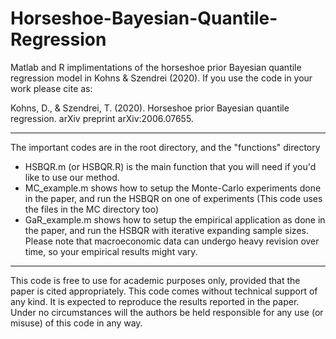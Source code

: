 # Horseshoe-Bayesian-Quantile-Regression

Matlab and R implimentations of the horseshoe prior Bayesian quantile regression model in Kohns & Szendrei (2020). If you use the code in your work please cite as:

Kohns, D., & Szendrei, T. (2020). Horseshoe prior Bayesian quantile regression. arXiv preprint arXiv:2006.07655.

-----

The important codes are in the root directory, and the "functions" directory
*  HSBQR.m (or HSBQR.R) is the main function that you will need if you'd like to use our method.
*  MC_example.m shows how to setup the Monte-Carlo experiments done in the paper, and run the HSBQR on one of experiments (This code uses the files in the MC directory too)
*  GaR_example.m shows how to setup the empirical application as done in the paper, and run the HSBQR with iterative expanding sample sizes. Please note that macroeconomic data can undergo heavy revision over time, so your empirical results might vary. 

-----

This code is free to use for academic purposes only, provided that the paper is cited appropriately. This code comes without technical support of any kind. It is expected to reproduce the results reported in the paper. Under no circumstances will the authors be held responsible for any use (or misuse) of this code in any way.
